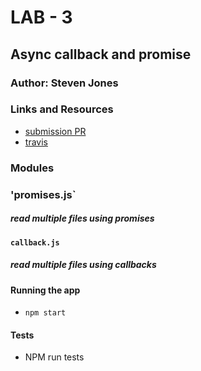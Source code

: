 # LAB - 3

## Async callback and promise

### Author: Steven Jones

### Links and Resources
* [submission PR](https://github.com/colosrjones-401d4/lab-03/tree/editfile)
* [travis](https://travis-ci.org/colosrjones-401d4/lab-03)


### Modules

### 'promises.js`
##### read multiple files using promises

#### `callback.js`
##### read multiple files using callbacks


#### Running the app
* `npm start`
  
#### Tests
* NPM run tests